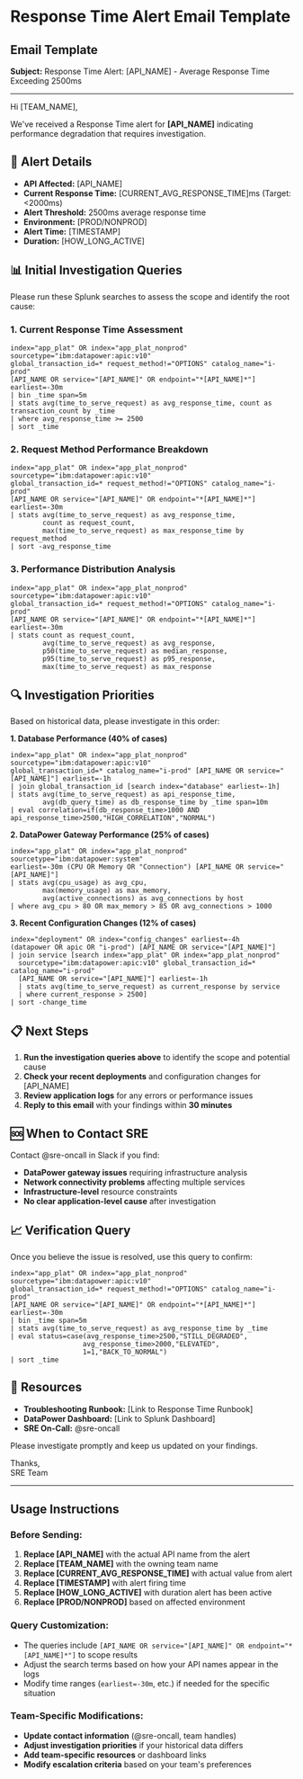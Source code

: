 # Response Time Alert Email Template

## Email Template

**Subject:** Response Time Alert: [API_NAME] - Average Response Time Exceeding 2500ms

---

Hi [TEAM_NAME],

We've received a Response Time alert for **[API_NAME]** indicating performance degradation that requires investigation.

## 🚨 Alert Details
- **API Affected:** [API_NAME]
- **Current Response Time:** [CURRENT_AVG_RESPONSE_TIME]ms (Target: <2000ms)
- **Alert Threshold:** 2500ms average response time
- **Environment:** [PROD/NONPROD]
- **Alert Time:** [TIMESTAMP]
- **Duration:** [HOW_LONG_ACTIVE]

## 📊 Initial Investigation Queries

Please run these Splunk searches to assess the scope and identify the root cause:

### 1. Current Response Time Assessment
```splunk
index="app_plat" OR index="app_plat_nonprod" sourcetype="ibm:datapower:apic:v10" 
global_transaction_id=* request_method!="OPTIONS" catalog_name="i-prod" 
[API_NAME OR service="[API_NAME]" OR endpoint="*[API_NAME]*"] earliest=-30m
| bin _time span=5m
| stats avg(time_to_serve_request) as avg_response_time, count as transaction_count by _time
| where avg_response_time >= 2500
| sort _time
```

### 2. Request Method Performance Breakdown
```splunk
index="app_plat" OR index="app_plat_nonprod" sourcetype="ibm:datapower:apic:v10" 
global_transaction_id=* request_method!="OPTIONS" catalog_name="i-prod"
[API_NAME OR service="[API_NAME]" OR endpoint="*[API_NAME]*"] earliest=-30m
| stats avg(time_to_serve_request) as avg_response_time, 
        count as request_count, 
        max(time_to_serve_request) as max_response_time by request_method
| sort -avg_response_time
```

### 3. Performance Distribution Analysis
```splunk
index="app_plat" OR index="app_plat_nonprod" sourcetype="ibm:datapower:apic:v10" 
global_transaction_id=* request_method!="OPTIONS" catalog_name="i-prod"
[API_NAME OR service="[API_NAME]" OR endpoint="*[API_NAME]*"] earliest=-30m
| stats count as request_count, 
        avg(time_to_serve_request) as avg_response, 
        p50(time_to_serve_request) as median_response,
        p95(time_to_serve_request) as p95_response, 
        max(time_to_serve_request) as max_response
```

## 🔍 Investigation Priorities

Based on historical data, please investigate in this order:

**1. Database Performance (40% of cases)**
```splunk
index="app_plat" OR index="app_plat_nonprod" sourcetype="ibm:datapower:apic:v10" 
global_transaction_id=* catalog_name="i-prod" [API_NAME OR service="[API_NAME]"] earliest=-1h
| join global_transaction_id [search index="database" earliest=-1h]
| stats avg(time_to_serve_request) as api_response_time, 
        avg(db_query_time) as db_response_time by _time span=10m
| eval correlation=if(db_response_time>1000 AND api_response_time>2500,"HIGH_CORRELATION","NORMAL")
```

**2. DataPower Gateway Performance (25% of cases)**
```splunk
index="app_plat" OR index="app_plat_nonprod" sourcetype="ibm:datapower:system" 
earliest=-30m (CPU OR Memory OR "Connection") [API_NAME OR service="[API_NAME]"]
| stats avg(cpu_usage) as avg_cpu, 
        max(memory_usage) as max_memory, 
        avg(active_connections) as avg_connections by host
| where avg_cpu > 80 OR max_memory > 85 OR avg_connections > 1000
```

**3. Recent Configuration Changes (12% of cases)**
```splunk
index="deployment" OR index="config_changes" earliest=-4h 
(datapower OR apic OR "i-prod") [API_NAME OR service="[API_NAME]"]
| join service [search index="app_plat" OR index="app_plat_nonprod" 
  sourcetype="ibm:datapower:apic:v10" global_transaction_id=* catalog_name="i-prod" 
  [API_NAME OR service="[API_NAME]"] earliest=-1h 
  | stats avg(time_to_serve_request) as current_response by service 
  | where current_response > 2500]
| sort -change_time
```

## 📋 Next Steps

1. **Run the investigation queries above** to identify the scope and potential cause
2. **Check your recent deployments** and configuration changes for [API_NAME]
3. **Review application logs** for any errors or performance issues
4. **Reply to this email** with your findings within **30 minutes**

## 🆘 When to Contact SRE

Contact @sre-oncall in Slack if you find:
- **DataPower gateway issues** requiring infrastructure analysis
- **Network connectivity problems** affecting multiple services
- **Infrastructure-level** resource constraints
- **No clear application-level cause** after investigation

## 📈 Verification Query

Once you believe the issue is resolved, use this query to confirm:
```splunk
index="app_plat" OR index="app_plat_nonprod" sourcetype="ibm:datapower:apic:v10" 
global_transaction_id=* request_method!="OPTIONS" catalog_name="i-prod" 
[API_NAME OR service="[API_NAME]" OR endpoint="*[API_NAME]*"] earliest=-30m
| bin _time span=5m
| stats avg(time_to_serve_request) as avg_response_time by _time
| eval status=case(avg_response_time>2500,"STILL_DEGRADED",
                  avg_response_time>2000,"ELEVATED",
                  1=1,"BACK_TO_NORMAL")
| sort _time
```

## 🔗 Resources

- **Troubleshooting Runbook:** [Link to Response Time Runbook]
- **DataPower Dashboard:** [Link to Splunk Dashboard]
- **SRE On-Call:** @sre-oncall

Please investigate promptly and keep us updated on your findings.

Thanks,  
SRE Team

---

## Usage Instructions

### Before Sending:
1. **Replace [API_NAME]** with the actual API name from the alert
2. **Replace [TEAM_NAME]** with the owning team name
3. **Replace [CURRENT_AVG_RESPONSE_TIME]** with actual value from alert
4. **Replace [TIMESTAMP]** with alert firing time
5. **Replace [HOW_LONG_ACTIVE]** with duration alert has been active
6. **Replace [PROD/NONPROD]** based on affected environment

### Query Customization:
- The queries include `[API_NAME OR service="[API_NAME]" OR endpoint="*[API_NAME]*"]` to scope results
- Adjust the search terms based on how your API names appear in the logs
- Modify time ranges (`earliest=-30m`, etc.) if needed for the specific situation

### Team-Specific Modifications:
- **Update contact information** (@sre-oncall, team handles)
- **Adjust investigation priorities** if your historical data differs
- **Add team-specific resources** or dashboard links
- **Modify escalation criteria** based on your team's preferences